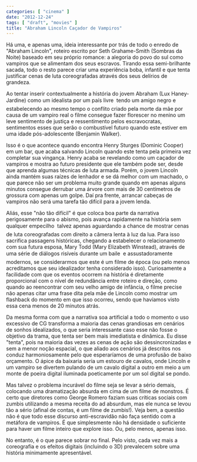 ```yaml
---
categories: [ "cinema" ]
date: "2012-12-24"
tags: [ "draft", "movies" ]
title: "Abraham Lincoln Caçador de Vampiros"
---
```

Há uma, e apenas uma, ideia interessante por trás de todo o enredo de
"Abraham Lincoln", roteiro escrito por Seth Grahame-Smith (Sombras da
Noite) baseado em seu próprio romance: a alegoria do povo do sul como
vampiros que se alimentam dos seus escravos. Tirando essa semi-brilhante
sacada, todo o resto parece criar uma experiência boba, infantil e que
tenta justificar cenas de luta coreografadas através dos seus delírios
de grandeza.

Ao tentar inserir contextualmente a história do jovem Abraham (Lux
Haney-Jardine) como um idealista por um país livre  tendo um amigo
negro  e estabelecendo ao mesmo tempo o conflito criado pela morte da
mãe por causa de um vampiro real o filme consegue fazer florescer no
menino um leve sentimento de justiça e ressentimento pelos escravocratas,
sentimentos esses que serão o combustível futuro quando este estiver
em uma idade pós-adolescente (Benjamin Walker).

Isso é o que acontece quando encontra Henry Sturges (Dominic Cooper) em
um bar, que acaba salvando Lincoln quando este tenta pela primeira vez
completar sua vingança. Henry acaba se revelando como um caçador de
vampiros e mostra ao futuro presidente que ele também pode ser, desde
que aprenda algumas técnicas de luta armada. Porém, o jovem Lincoln
ainda mantém suas raízes de lenhador e se dá melhor com um machado,
o que parece não ser um problema muito grande quando em apenas alguns
minutos consegue derrubar uma árvore com mais de 30 centímetros de
grossura com apenas um golpe. Daí pra frente, arrancar cabeças de
vampiros não será uma tarefa tão difícil para a jovem lenda.

Aliás, esse "não tão difícil" é que coloca boa parte da narrativa
perigosamente para o abismo, pois avança rapidamente na história sem
qualquer empecilho  talvez apenas aguardando a chance de mostrar cenas
de luta coreografadas com direito a câmera lenta à luz da lua. Para isso
sacrifica passagens históricas, chegando a estabelecer o relacionamento
com sua futura esposa, Mary Todd (Mary Elizabeth Winstead), através de
uma série de diálogos risíveis durante um baile  e assustadoramente
modernos, se considerarmos que este é um filme de época (ou pelo menos
acreditamos que seu idealizador tenha considerado isso). Curiosamente
a facilidade com que os eventos ocorrem na história é diretamente
proporcional com o nível de redundância entre roteiro e direção, como
quando ao reencontrar com seu velho amigo de infância, o filme precise
não apenas citar uma frase dita pela mãe de Lincoln como mostrar um
flashback do momento em que isso ocorreu, sendo que havíamos visto essa
cena menos de 20 minutos atrás.

Da mesma forma com que a narrativa soa artificial a todo o momento
o uso excessivo de CG transforma a maioria das cenas grandiosas em
cenários de sonhos idealizados, o que seria interessante caso esse
não fosse o objetivo da trama, que tenta ser bem mais imediatista e
dinâmica. Eu disse "tenta", pois na maioria das vezes as cenas de ação
são dessincronizadas e sem a menor noção espacial, o que aliado aos
cenários já descritos nos conduz harmoniosamente pelo que esperaríamos
de uma profusão de baixo orçamento. O ápice da baixaria seria um
estouro de cavalos, onde Lincoln e um vampiro se divertem pulando de um
cavalo digital a outro em meio a um monte de poeira digital iluminada
poeticamente por um sol digital se pondo.

Mas talvez o problema incurável do filme seja se levar a sério demais,
colocando uma dramatização absurda em cima de um filme de monstros. É
certo que diretores como George Romero faziam suas críticas sociais
com zumbis utilizando a mesma receita do ad absurdum, mas ele nunca se
levou tão a sério (afinal de contas, é um filme de zumbis!). Veja
bem, a questão não é que todo esse discurso anti-escravidão não
faça sentido com a metáfora de vampiros. É que simplesmente não há
densidade o suficiente para haver um filme inteiro que explore isso. Ou,
pelo menos, apenas isso.

No entanto, é o que parece sobrar no final. Pelo visto, cada vez mais
a coreografia e os efeitos digitais (incluindo o 3D) prevalecem sobre
uma história minimamente apresentável.

